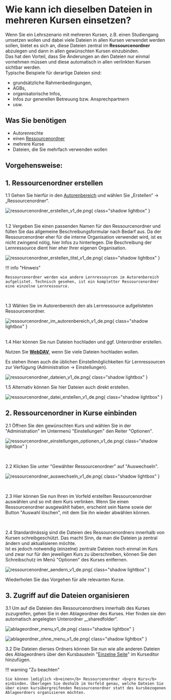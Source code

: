 # Wie kann ich dieselben Dateien in mehreren Kursen einsetzen?

Wenn Sie ein Lehrszenario mit mehreren Kursen, z.B. einen Studiengang umsetzen wollen und dabei viele Dateien in allen Kursen verwendet werden sollen, bietet es sich an, diese Dateien zentral im <b>Ressourcenordner</b> abzulegen und dann in allen gewünschten Kursen einzubinden. <br>
Das hat den Vorteil, dass Sie Änderungen an den Dateien nur einmal vornehmen müssen und diese automatisch in allen verlinkten Kursen sichtbar werden.<br>Typische Beispiele für derartige Dateien sind: 

* grundsätzliche Rahmenbedingungen,
* AGBs,
* organisatorische Infos,
* Infos zur generellen Betreuung bzw. Ansprechpartnern
* usw.

## Was Sie benötigen

* Autorenrechte
* einen [Ressourcenordner](../../manual_user/authoring/Various_Types_of_Learning_Resources.de.md#ressourcenordner)
* mehrere Kurse
* Dateien, die Sie mehrfach verwenden wollen

## Vorgehensweise:

## 1. Ressourcenordner erstellen  

1.1 Gehen Sie hierfür in den [Autorenbereich](../../manual_user/authoring/index.de.md) und wählen Sie „Erstellen“ -> „Ressourcenordner“.

![ressourcenordner_erstellen_v1_de.png](assets/ressourcenordner_erstellen_v1_de.png){ class="shadow lightbox" }  
<br>

1.2 Vergeben Sie einen passenden Namen für den Ressourcenordner und füllen Sie das allgemeine Beschreibungsformular nach Bedarf aus. Da der Ressourcenordner eher für die interne Organisation verwendet wird, ist es nicht zwingend nötig, hier Infos zu hinterlegen. Die Beschreibung der Lernressource dient hier eher Ihrer eigenen Organisation.

![ressourcenordner_erstellen_titel_v1_de.png](assets/ressourcenordner_erstellen_titel_v1_de.png){ class="shadow lightbox" }   

!!! info "Hinweis"

    Ressourcenordner werden wie andere Lernressourcen im Autorenbereich aufgelistet. Technisch gesehen, ist ein kompletter Ressourcenordner eine einzelne Lernressource.
<br>

1.3 Wählen Sie im Autorenbereich den als Lernressource aufgelisteten Ressourcenordner.

![ressourcenordner_im_autorenbereich_v1_de.png](assets/ressourcenordner_im_autorenbereich_v1_de.png){ class="shadow lightbox" }   
<br>

1.4 Hier können Sie nun Dateien hochladen und ggf. Unterordner erstellen.

Nutzen Sie [**WebDAV**](../webdav/webdav.de.md), wenn Sie viele Dateien hochladen wollen.  

Es stehen Ihnen auch die üblichen Einstellmöglichkeiten für Lernressourcen zur Verfügung (Administration -> Einstellungen).

![ressourcenordner_dateien_v1_de.png](assets/ressourcenordner_dateien_v1_de.png){ class="shadow lightbox" } 


1.5 Alternativ können Sie hier Dateien auch direkt erstellen.

![ressourcenordner_datei_erstellen_v1_de.png](assets/ressourcenordner_datei_erstellen_v1_de.png){ class="shadow lightbox" }  
 
## 2. Ressourcenordner in Kurse einbinden  

2.1 Öffnen Sie den gewünschten Kurs und wählen Sie in der "Administration" im Untermenü "Einstellungen" den Reiter "Optionen".

![ressourcenordner_einstellungen_optionen_v1_de.png](assets/ressourcenordner_einstellungen_optionen_v1_de.png){ class="shadow lightbox" } 

 <br>

2.2 Klicken Sie unter "Gewählter Ressourcenordner" auf "Auswechseln".

![ressourcenordner_auswechseln_v1_de.png](assets/ressourcenordner_auswechseln_v1_de.png){ class="shadow lightbox" }  

 <br>

2.3 Hier können Sie nun Ihren im Vorfeld erstellten Ressourcenordner auswählen und
so mit dem Kurs verlinken. Wenn Sie einen Ressourcenordner ausgewählt haben, erscheint sein Name sowie
der Button "Auswahl löschen", mit dem Sie ihn wieder abwählen können.

<br>

2.4 Standardmässig sind die Dateien des Ressourcenordners innerhalb von Kursen schreibgeschützt. Das macht Sinn, da man die Dateien ja zentral ändern und aktualisieren möchte.<br>Ist es jedoch notwendig (einzelne) zentrale Dateien noch
einmal im Kurs und zwar nur für den jeweiligen Kurs zu überschreiben, können Sie den Schreibschutz im Menü "Optionen" des Kurses entfernen.

![ressourcenordner_aendern_v1_de.png](assets/ressourcenordner_aendern_v1_de.png){ class="shadow lightbox" } 
 
  
Wiederholen Sie das Vorgehen für alle relevanten Kurse.

## 3. Zugriff auf die Dateien organisieren  

3.1 Um auf die Dateien des Ressourcenordners innerhalb des Kurses zuzugreifen, gehen Sie in den Ablageordner des Kurses. Hier finden sie den automatisch
angelegten Unterordner „_sharedfolder“.

![ablageordner_menu_v1_de.png](assets/ablageordner_menu_v1_de.png){ class="shadow lightbox" } 

![ablageordner_ohne_menu_v1_de.png](assets/ablageordner_ohne_menu_v1_de.png){ class="shadow lightbox" } 
  
3.2 Die Dateien dierses Ordners können Sie nun wie alle anderen Dateien des Ablageordners über
den Kursbaustein "[Einzelne Seite](../../manual_user/learningresources/Knowledge_Transfer.de.md#single_page)" im Kurseditor
hinzufügen.

!!! warning "Zu beachten"

    Sie können lediglich <b>einen</b> Ressourcenordner <b>pro Kurs</b> einbinden. Überlegen Sie deshalb im Vorfeld genau, welche Dateien Sie über einen kursübergreifenden Ressourcenordner statt des kursbezogenen Ablageordners organisieren möchten.